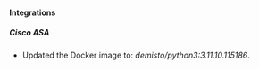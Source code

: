 
#### Integrations

##### Cisco ASA
- Updated the Docker image to: *demisto/python3:3.11.10.115186*.



